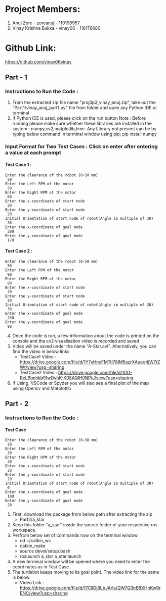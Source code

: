 # Project Members:
1. Anuj Zore - zoreanuj - 119198957
2. Vinay Krishna Bukka - vinay06 - 118176680

# Github Link: 

https://github.com/vinay06vinay

## Part - 1
### Instructions to Run the Code : 

1. From the extracted zip file name "proj3p2_vinay_anuj.zip", take out the "Part1/vinay_anuj_part1.py" file from folder and open any Python IDE or terminal
2. If Python IDE is used, please click on the run button
Note : Before running please make sure whether these libraries are installed in the system : numpy,cv2,matplotlib,time.
Any Library not present can be by typing below command in terminal window using pip:
       pip install numpy
       
### Input Format for Two Test Cases : Click on enter after entering a value at each prompt

#### Test Case 1 : 
	Enter the clearance of the robot (0-50 mm)
	 50
	Enter the Left RPM of the motor
	 30
	Enter the Right RPM of the motor
	 60
	Enter the x-coordinate of start node
	 20
	Enter the y-coordinate of start node
	 20
	Initial Orientation of start node of robot(Angle in multiple of 30)
	 30
	Enter the x-coordinate of goal node
	 300
	Enter the y-coordinate of goal node
	 170
#### Test Case 2 : 
	Enter the clearance of the robot (0-50 mm)
	 50
	Enter the Left RPM of the motor
	 80
	Enter the Right RPM of the motor
	 80
	Enter the x-coordinate of start node
	 20
	Enter the y-coordinate of start node
	 20
	Initial Orientation of start node of robot(Angle in multiple of 30)
	 30
	Enter the x-coordinate of goal node
	 230
	Enter the y-coordinate of goal node
	 80



4. Once the code is run, a few information about the code is printed on the console and the cv2 visualisation video is recorded and saved
5. Video will be saved under the name "A-Star.avi". Alternatively, you can find the video in below links
    * TestCase1 Video : https://drive.google.com/file/d/1Y7eHnxFMTtI78IM5azrXAueo4jW7tZWt/view?usp=sharing
    * TestCase2 Video : https://drive.google.com/file/d/1OD-ReL9bnhkb9fwDvhK-K0EAQIH0NPtJ/view?usp=sharing
6. If Using, VSCode or Spyder you will also see a final plot of the map using Opencv and Matplotlib


## Part - 2
### Instructions to Run the Code : 

#### Test Case

	Enter the clearance of the robot (0-50 mm)
	 20
	Enter the Left RPM of the motor
	 30
	Enter the Right RPM of the motor
	 30
	Enter the x-coordinate of start node
	 20
	Enter the y-coordinate of start node
	 20
	Initial Orientation of start node of robot(Angle in multiple of 30)
	 0
	Enter the x-coordinate of goal node
	 100
	Enter the y-coordinate of goal node
	 20
1. First, download the package from below path after extracting the zip
	* Part2/a_star
2. Keep this folder "a_star" inside the source folder of your respective ros workspace.
3. Perfrom below set of commands now on the terminal window
	* cd ~/catkin_ws
	* catkin_make
	* source devel/setup.bash
	* roslaunch a_star a_star.launch
4. A new terminal window will be opened where you need to enter the coordinates as in Test Case.
5. The turtlebot keeps moving to its goal point. The video link for the same is below:
	* Video Link : https://drive.google.com/file/d/17CIlDj8LbJArhJQW7Q3nB8XHnKwRrENC/view?usp=sharing
